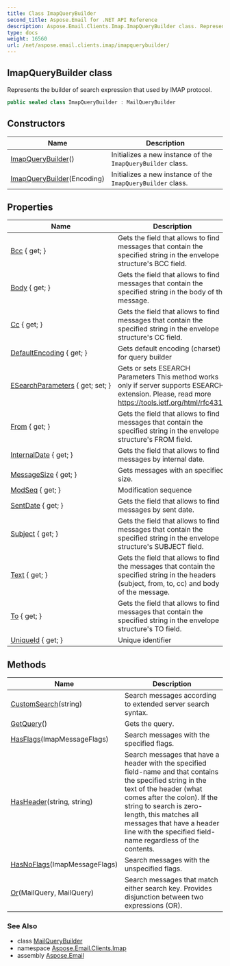 ```yaml
---
title: Class ImapQueryBuilder
second_title: Aspose.Email for .NET API Reference
description: Aspose.Email.Clients.Imap.ImapQueryBuilder class. Represents the builder of search expression that used by IMAP protocol
type: docs
weight: 16560
url: /net/aspose.email.clients.imap/imapquerybuilder/
---
```

## ImapQueryBuilder class

Represents the builder of search expression that used by IMAP protocol.

```csharp
public sealed class ImapQueryBuilder : MailQueryBuilder
```

## Constructors

| Name | Description |
| --- | --- |
| [ImapQueryBuilder](imapquerybuilder/#constructor)() | Initializes a new instance of the `ImapQueryBuilder` class. |
| [ImapQueryBuilder](imapquerybuilder/#constructor_1)(Encoding) | Initializes a new instance of the `ImapQueryBuilder` class. |

## Properties

| Name | Description |
| --- | --- |
| [Bcc](../../aspose.email.tools.search/mailquerybuilder/bcc/) { get; } | Gets the field that allows to find messages that contain the specified string in the envelope structure's BCC field. |
| [Body](../../aspose.email.tools.search/mailquerybuilder/body/) { get; } | Gets the field that allows to find messages that contain the specified string in the body of the message. |
| [Cc](../../aspose.email.tools.search/mailquerybuilder/cc/) { get; } | Gets the field that allows to find messages that contain the specified string in the envelope structure's CC field. |
| [DefaultEncoding](../../aspose.email.tools.search/mailquerybuilder/defaultencoding/) { get; } | Gets default encoding (charset) for query builder |
| [ESearchParameters](../../aspose.email.clients.imap/imapquerybuilder/esearchparameters/) { get; set; } | Gets or sets ESEARCH Parameters This method works only if server supports ESEARCH extension. Please, read more https://tools.ietf.org/html/rfc4315 |
| [From](../../aspose.email.tools.search/mailquerybuilder/from/) { get; } | Gets the field that allows to find messages that contain the specified string in the envelope structure's FROM field. |
| [InternalDate](../../aspose.email.tools.search/mailquerybuilder/internaldate/) { get; } | Gets the field that allows to find messages by internal date. |
| [MessageSize](../../aspose.email.clients.imap/imapquerybuilder/messagesize/) { get; } | Gets messages with an specified size. |
| [ModSeq](../../aspose.email.clients.imap/imapquerybuilder/modseq/) { get; } | Modification sequence |
| [SentDate](../../aspose.email.tools.search/mailquerybuilder/sentdate/) { get; } | Gets the field that allows to find messages by sent date. |
| [Subject](../../aspose.email.tools.search/mailquerybuilder/subject/) { get; } | Gets the field that allows to find messages that contain the specified string in the envelope structure's SUBJECT field. |
| [Text](../../aspose.email.tools.search/mailquerybuilder/text/) { get; } | Gets the field that allows to find the messages that contain the specified string in the headers (subject, from, to, cc) and body of the message. |
| [To](../../aspose.email.tools.search/mailquerybuilder/to/) { get; } | Gets the field that allows to find messages that contain the specified string in the envelope structure's TO field. |
| [UniqueId](../../aspose.email.clients.imap/imapquerybuilder/uniqueid/) { get; } | Unique identifier |

## Methods

| Name | Description |
| --- | --- |
| [CustomSearch](../../aspose.email.clients.imap/imapquerybuilder/customsearch/)(string) | Search messages according to extended server search syntax. |
| [GetQuery](../../aspose.email.tools.search/mailquerybuilder/getquery/)() | Gets the query. |
| [HasFlags](../../aspose.email.clients.imap/imapquerybuilder/hasflags/)(ImapMessageFlags) | Search messages with the specified flags. |
| [HasHeader](../../aspose.email.clients.imap/imapquerybuilder/hasheader/)(string, string) | Search messages that have a header with the specified field-name and that contains the specified string in the text of the header (what comes after the colon). If the string to search is zero-length, this matches all messages that have a header line with the specified field-name regardless of the contents. |
| [HasNoFlags](../../aspose.email.clients.imap/imapquerybuilder/hasnoflags/)(ImapMessageFlags) | Search messages with the unspecified flags. |
| [Or](../../aspose.email.tools.search/mailquerybuilder/or/)(MailQuery, MailQuery) | Search messages that match either search key. Provides disjunction between two expressions (OR). |

### See Also

* class [MailQueryBuilder](../../aspose.email.tools.search/mailquerybuilder/)
* namespace [Aspose.Email.Clients.Imap](../../aspose.email.clients.imap/)
* assembly [Aspose.Email](../../)


